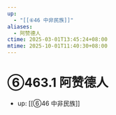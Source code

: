 ```yaml
---
up:
  - "[[⑥46 中非民族]]"
aliases:
  - 阿赞德人
ctime: 2025-03-01T13:45:24+08:00
mtime: 2025-10-01T11:40:30+08:00
---
```


# ⑥463.1 阿赞德人

- up: [[⑥46 中非民族]]
